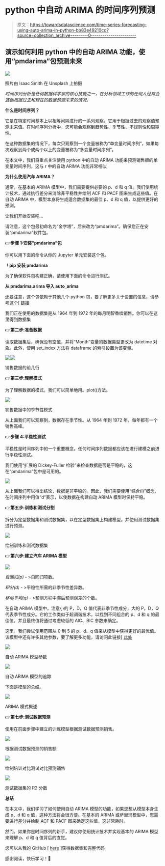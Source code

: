 # python 中自动 ARIMA 的时间序列预测

> 原文：<https://towardsdatascience.com/time-series-forecasting-using-auto-arima-in-python-bb83e49210cd?source=collection_archive---------0----------------------->

## 演示如何利用 python 中的自动 ARIMA 功能，使用“pmdarima”包预测未来

![](img/d77284ae549317459463fb87c83d6483.png)

照片由 Isaac Smith 在 Unsplash 上拍摄

*时间序列分析是任何数据科学家的核心技能之一，在分析领域工作的任何人经常会遇到根据过去和现在的数据预测未来的情况。*

**什么是时间序列？**

它是在特定时间基本上以相等间隔进行的一系列观察。它用于根据过去的观察值预测未来值。在时间序列分析中，您可能会观察到趋势性、季节性、不规则性和周期性。

在这种数据集的情况下，每次只观察到一个变量被称为“单变量时间序列”，如果每次观察到两个或两个以上的变量被称为“多变量时间序列”。

在本文中，我们将重点关注使用 python 中的自动 ARIMA 功能来预测销售额的单变量时间序列，这与 r 中的自动 ARIMA 功能非常相似

**为什么使用汽车 ARIMA？**

通常，在基本的 ARIMA 模型中，我们需要提供必要的 p、d 和 q 值。我们使用统计技术，通过执行差分来消除非平稳性并绘制 ACF 和 PACF 图来生成这些值。在自动 ARIMA 中，模型本身将生成适合数据集的最佳 p、d 和 q 值，以提供更好的预测。

让我们开始安装吧…

请注意，这个包最初命名为“金字塔”，后来改为“pmdarima”。确保您正在安装“pmdarima”软件包。

👉**步骤 1:安装“pmdarima”包**

你可以用下面的命令从你的 Jupyter 单元安装这个包。

**！pip 安装 pmdarima**

为了确保软件包构建正确，请使用下面的命令进行测试。

**从 pmdarima.arima 导入 auto_arima**

还要注意，这个包依赖于其他几个 python 包，要了解更多关于设置的信息，请参考这个[ [链接](https://alkaline-ml.com/pmdarima/setup.html)

我们正在使用的数据集是从 1964 年到 1972 年的每月明智香槟销售。你可以在这里得到数据集

👉**第二步:准备数据**

读取数据集后，确保没有空值，并将“Month”变量的数据类型更改为 datetime 对象。此外，使用 set_index 方法将 dataframe 的索引设置为该变量。

![](img/ca866275d7c45c14919f8f53034ee9f8.png)![](img/613fe0885c13695723e41152140af489.png)

销售数据的前几行

👉**第三步:理解模式**

为了理解数据的模式，我们可以简单地用。plot()方法。

![](img/a8d74f708f31b068c0566610171a3690.png)

销售数据中的季节性模式

从上面我们可以观察到，数据存在季节性。从 1964 年到 1972 年，每年都有一个销售高峰。

👉**步骤 4:平稳性测试**

平稳性是时间序列中的一个重要概念，任何时间序列数据都应该在进行建模之前进行平稳性测试。

我们使用“扩展的 Dickey-Fuller 检验”来检查数据是否是平稳的，这在“pmdarima”包中是可用的。

![](img/f27340ce0ddca98ee23baa3f4b1f9612.png)

从上面我们可以得出结论，数据是非平稳的。因此，我们需要使用“综合(I)”概念，在时间序列中用值“d”表示，以使数据在构建自动 ARIMA 模型时保持平稳。

👉**第五步:训练和测试分割**

拆分为定型数据集和测试数据集，以在定型数据集上构建模型，并使用测试数据集进行预测。

![](img/b2d439c1c18a41046deb06801ac940e2.png)

绘制训练和测试数据集

👉**第六步:建立汽车 ARIMA 模型**

![](img/aa049bbeb749b97fda9dea81ea05a604.png)

*自回归(p)* - >自回归项数。

*积分(d)* - >平稳性所需的非季节性差异数。

*移动平均(q)* - >预测方程中滞后预测误差的个数。

在自动 ARIMA 模型中，注意小的 P，D，Q 值代表非季节性成分，大的 P，D，Q 代表季节性成分。它的工作类似于超调谐技术，以找到不同组合的 p、d 和 q 的最佳值，并且最终值将通过考虑较低的 AIC、BIC 参数来确定。

这里，我们尝试使用范围从 0 到 5 的 p、d、q 值来从模型中获得更好的最优值。该模型中还有许多其他参数，要了解更多功能，请访问此链接[ [此处](https://alkaline-ml.com/pmdarima/modules/generated/pmdarima.arima.auto_arima.html)

![](img/4d7a21d3ea37839f38fe494947bffdb0.png)

自动 ARIMA 模型参数

![](img/e90f7eebf6c3b22b55373189833cf8af.png)

自动 ARIMA 模型的追踪

下面是模型的总结。

![](img/a4ea070fd75b02db4bed5b0df90b2b22.png)

ARIMA 模式概述

👉**第七步:测试数据预测**

使用在前面步骤中建立的训练模型根据测试数据预测销售。

![](img/a58baa3f4dfa78709af69efdafb088e8.png)

根据测试数据预测的销售额

![](img/643108ad8fb718bd91fb53f93d0a6800.png)

绘制培训对比测试对比预测销售

![](img/0fd4d155bf5f3e61815855d85d374279.png)

测试数据集的 R2 分数

**总结**

在本文中，我们学习了如何使用自动 ARIMA 模型的功能，如果您想从模型本身生成 p、d 和 q 值，这种方法将会很方便。在基本的 ARIMA 或萨里玛模型中，您需要进行差分并绘制 ACF 和 PACF 图来确定这些值，这非常耗时。

然而，如果你是时间序列的新手，建议你使用统计技术并实现基本的 ARIMA 模型来理解 p、d 和 q 值背后的直觉。

您可以从我的 GitHub [ [here](https://github.com/SushmithaPulagam/TimeSeries_Auto-ARIMA) ]获得数据集和完整代码

感谢阅读，快乐学习！🙂
